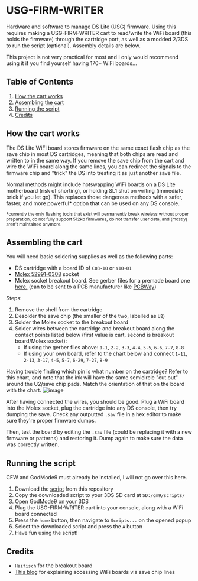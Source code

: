 # USG-FIRM-WRITER
Hardware and software to manage DS Lite (USG) firmware. Using this requires making a USG-FIRM-WRITER cart to read/write the WiFi board (this holds the firmware) through the cartridge port, as well as a modded 2/3DS to run the script (optional). Assembly details are below.

This project is not very practical for most and I only would recommend using it if you find yourself having 170+ WiFi boards... 

## Table of Contents
1. [How the cart works](#how-the-cart-works)
2. [Assembling the cart](#assembling-the-cart)
3. [Running the script](#running-the-script)
4. [Credits](#credits)

## How the cart works
The DS Lite WiFi board stores firmware on the same exact flash chip as the save chip in most DS cartridges, meaning that both chips are read and written to in the same way. If you remove the save chip from the cart and wire the WiFi board along the same lines, you can redirect the signals to the firmware chip and "trick" the DS into treating it as just another save file. 

Normal methods might include hotswapping WiFi boards on a DS Lite motherboard (risk of shorting), or holding SL1 shut on writing (immediate brick if you let go). This replaces those dangerous methods with a safer, faster, and more powerful<b>*</b> option that can be used on any DS console.

<sup><b>*</b>currently the only flashing tools that exist will permanently break wireless without proper preparation, do not fully support 512kb firmwares, do not transfer user data, and (mostly) aren't maintained anymore.</sup>

## Assembling the cart
You will need basic soldering supplies as well as the following parts:
- DS cartridge with a board ID of `C03-10` or `Y10-01`
- [Molex 52991-0308](https://mou.sr/42sjkJz) socket
- Molex socket breakout board. See gerber files for a premade board one [here.](https://github.com/rvtr/USG-FIRM-WRITER/tree/main/Breakout_Board_GerberFiles) (can to be sent to a PCB manufacturer like [PCBWay](https://www.pcbway.com/))

Steps:
1. Remove the shell from the cartridge
2. Desolder the save chip (the smaller of the two, labelled as `U2`)
3. Solder the Molex socket to the breakout board
4. Solder wires between the cartridge and breakout board along the contact points listed below (first value is cart, second is breakout board/Molex socket):
    - If using the gerber files above: `1-1`, `2-2`, `3-3`, `4-4`, `5-5`, `6-6`, `7-7`, `8-8`
    - If using your own board, refer to the chart below and connect `1-11`, `2-13`, `3-17`, `4-5`, `5-7`, `6-29`, `7-27`, `8-9`

Having trouble finding which pin is what number on the cartridge? Refer to this chart, and note that the ink will have the same semicircle "cut out" around the U2/save chip pads. Match the orientation of that on the board with the chart.
![image](https://cdn.randommeaninglesscharacters.com/blog/2023-04-13-wifi-board-flasher/UTL-FIRM-WRITER.jpg)

After having connected the wires, you should be good. Plug a WiFi board into the Molex socket, plug the cartridge into any DS console, then try dumping the save. Check any outputted `.sav` file in a hex editor to make sure they're proper firmware dumps.

Then, test the board by editing the `.sav` file (could be replacing it with a new firmware or patterns) and restoring it. Dump again to make sure the data was correctly written.

## Running the script
CFW and GodMode9 must already be installed, I will not go over this here.

1. Download the [script](https://github.com/rvtr/USG-FIRM-WRITER/blob/main/Script.gm9) from this repository
2. Copy the downloaded script to your 3DS SD card at `SD:/gm9/scripts/`
3. Open GodMode9 on your 3DS
4. Plug the USG-FIRM-WRITER cart into your console, along with a WiFi board connected
5. Press the `home` button, then navigate to `Scripts...` on the opened popup
6. Select the downloaded script and press the `A` button
7. Have fun using the script!

## Credits
- `Haifisch` for the breakout board
- [This blog](http://imaginglabo.web.fc2.com/DSL-Fw.htm) for explaining accessing WiFi boards via save chip lines
